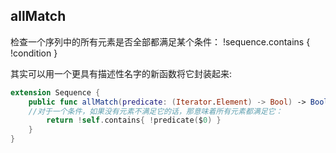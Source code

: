 ## allMatch

检查一个序列中的所有元素是否全部都满足某个条件：
!sequence.contains { !condition }

其实可以用一个更具有描述性名字的新函数将它封装起来:    
```swift
extension Sequence {
	public func allMatch(predicate: (Iterator.Element) -> Bool) -> Bool {
    //对于一个条件，如果没有元素不满足它的话，那意味着所有元素都满足它：
		return !self.contains{ !predicate($0) }
	}
}
```
